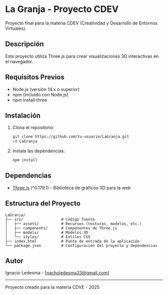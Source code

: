 # La Granja - Proyecto CDEV

Proyecto final para la materia CDEV (Creatividad y Desarrollo de Entornos Virtuales).

## Descripción

Este proyecto utiliza Three.js para crear visualizaciones 3D interactivas en el navegador.

## Requisitos Previos

- Node.js (versión 14.x o superior)
- npm (incluido con Node.js)
- npm install three

## Instalación

1. Clona el repositorio:

   ```bash
   git clone https://github.com/tu-usuario/LaGranja.git
   cd LaGranja
   ```

2. Instala las dependencias:

   ```bash
   npm install
   ```

## Dependencias

- [Three.js](https://threejs.org/) (^0.179.1) - Biblioteca de gráficos 3D para la web

## Estructura del Proyecto

```
LaGranja/
├── src/                 # Código fuente
│   ├── assets/          # Recursos (texturas, modelos, etc.)
│   ├── components/      # Componentes de Three.js
│   ├── models/          # Modelos 3D
│   └── styles/          # Estilos CSS
├── index.html           # Punto de entrada de la aplicación
└── package.json         # Configuración del proyecto y dependencias
```

## Autor

Ignacio Ledesma - [nacholedesma33@gmail.com]

---

Proyecto creado para la materia CDVE - 2025
